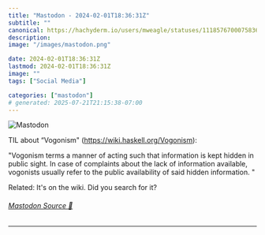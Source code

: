 ```yaml
---
title: "Mastodon - 2024-02-01T18:36:31Z"
subtitle: ""
canonical: https://hachyderm.io/users/mweagle/statuses/111857670007583625
description:
image: "/images/mastodon.png"

date: 2024-02-01T18:36:31Z
lastmod: 2024-02-01T18:36:31Z
image: ""
tags: ["Social Media"]

categories: ["mastodon"]
# generated: 2025-07-21T21:15:38-07:00
---
```

![Mastodon](/images/mastodon.png)

<p>TIL about “Vogonism&quot; (<a href="https://wiki.haskell.org/Vogonism" target="_blank" rel="nofollow noopener noreferrer" translate="no"><span class="invisible">https://</span><span class="">wiki.haskell.org/Vogonism</span><span class="invisible"></span></a>):</p><p>&quot;Vogonism terms a manner of acting such that information is kept hidden in public sight. In case of complaints about the lack of information available, vogonists usually refer to the public availability of said hidden information. &quot;</p><p>Related: It&#39;s on the wiki. Did you search for it?</p>


###### [Mastodon Source 🐘](https://hachyderm.io/@mweagle/111857670007583625)

___
